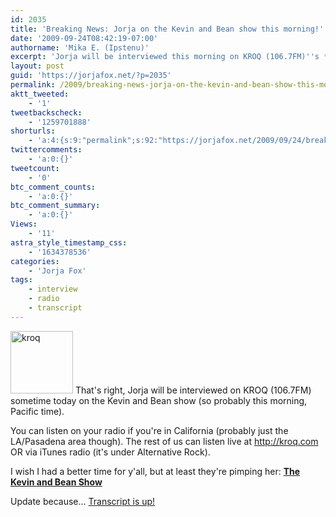 ```yaml
---
id: 2035
title: 'Breaking News: Jorja on the Kevin and Bean show this morning!'
date: '2009-09-24T08:42:19-07:00'
authorname: 'Mika E. (Ipstenu)'
excerpt: 'Jorja will be interviewed this morning on KROQ (106.7FM)''s **<a href="http://www.kroq-data.com/kevinandbean/index.asp">Kevin and Bean Show</a>**.  The show airs from 5:30am to 10am Pacific so tune in!'
layout: post
guid: 'https://jorjafox.net/?p=2035'
permalink: /2009/breaking-news-jorja-on-the-kevin-and-bean-show-this-morning/
aktt_tweeted:
    - '1'
tweetbackscheck:
    - '1259701888'
shorturls:
    - 'a:4:{s:9:"permalink";s:92:"https://jorjafox.net/2009/09/24/breaking-news-jorja-on-the-kevin-and-bean-show-this-morning/";s:7:"tinyurl";s:26:"http://tinyurl.com/ycflmot";s:4:"isgd";s:18:"http://is.gd/52WkR";s:5:"bitly";s:19:"http://bit.ly/KiUTK";}'
twittercomments:
    - 'a:0:{}'
tweetcount:
    - '0'
btc_comment_counts:
    - 'a:0:{}'
btc_comment_summary:
    - 'a:0:{}'
Views:
    - '11'
astra_style_timestamp_css:
    - '1634378536'
categories:
    - 'Jorja Fox'
tags:
    - interview
    - radio
    - transcript
---
```


<a href="//static.jorjafox.net/wordpress/2009/09/kroq.jpg"><img src="//static.jorjafox.net/wordpress/2009/09/kroq-100x100.jpg" alt="kroq" title="kroq" width="100" height="100" class="alignleft size-thumbnail wp-image-2036" /></a> That's right, Jorja will be interviewed on KROQ (106.7FM) sometime today on the Kevin and Bean show (so probably this morning, Pacific time).

You can listen on your radio if you're in California (probably just the LA/Pasadena area though).  The rest of us can listen live at <a href="http://kroq.com">http://kroq.com</a> OR via iTunes radio (it's under Alternative Rock).

I wish I had a better time for y'all, but at least they're pimping her: **<a href="http://www.kroq-data.com/kevinandbean/index.asp">The Kevin and Bean Show</a>**

Update because... <a href="https://jorjafox.net/wiki/The_Kevin_and_Bean_Show_%2824_September_2009%29">Transcript is up!</a>
